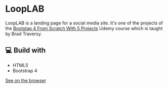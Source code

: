 # LoopLAB

LoopLAB is a landing page for a social media site. It's one of the projects of the [Bootstap 4 From Scratch With 5 Projects](https://www.udemy.com/course/bootstrap-4-from-scratch-with-5-projects/) Udemy course which is taught by Brad Traversy.

## 💻 Build with

- HTML5
- Bootstrap 4

[See on the browser]()
